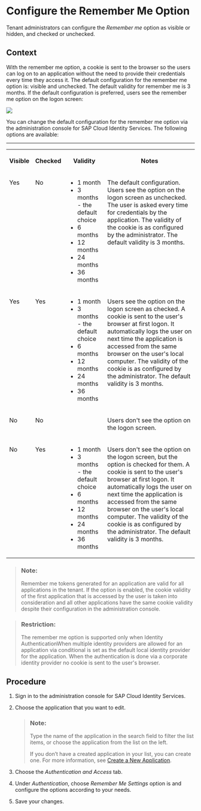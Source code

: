 <!-- loio08d41f41ec0040a79c448b59987b12ac -->

# Configure the Remember Me Option

Tenant administrators can configure the *Remember me* option as visible or hidden, and checked or unchecked.



## Context

With the remember me option, a cookie is sent to the browser so the users can log on to an application without the need to provide their credentials every time they access it. The default configuration for the remember me option is: visible and unchecked. The default validity for remember me is 3 months. If the default configuration is preferred, users see the remember me option on the logon screen:

![](images/Remember_me_223f3f7.png)

You can change the default configuration for the remember me option via the administration console for SAP Cloud Identity Services. The following options are available:

****


<table>
<tr>
<th valign="top">

Visible

</th>
<th valign="top">

Checked

</th>
<th valign="top">

Validity

</th>
<th valign="top">

Notes

</th>
</tr>
<tr>
<td valign="top">

Yes

</td>
<td valign="top">

No

</td>
<td valign="top">

-   1 month
-   3 months - the default choice
-   6 months
-   12 months
-   24 months
-   36 months



</td>
<td valign="top">

The default configuration. Users see the option on the logon screen as unchecked. The user is asked every time for credentials by the application. The validity of the cookie is as configured by the administrator. The default validity is 3 months.

</td>
</tr>
<tr>
<td valign="top">

Yes

</td>
<td valign="top">

Yes

</td>
<td valign="top">

-   1 month
-   3 months - the default choice
-   6 months
-   12 months
-   24 months
-   36 months



</td>
<td valign="top">

Users see the option on the logon screen as checked. A cookie is sent to the user's browser at first logon. It automatically logs the user on next time the application is accessed from the same browser on the user's local computer. The validity of the cookie is as configured by the administrator. The default validity is 3 months.

</td>
</tr>
<tr>
<td valign="top">

No

</td>
<td valign="top">

No

</td>
<td valign="top">

 

</td>
<td valign="top">

Users don't see the option on the logon screen.

</td>
</tr>
<tr>
<td valign="top">

No

</td>
<td valign="top">

Yes

</td>
<td valign="top">

-   1 month
-   3 months - the default choice
-   6 months
-   12 months
-   24 months
-   36 months



</td>
<td valign="top">

Users don't see the option on the logon screen, but the option is checked for them. A cookie is sent to the user's browser at first logon. It automatically logs the user on next time the application is accessed from the same browser on the user's local computer. The validity of the cookie is as configured by the administrator. The default validity is 3 months.

</td>
</tr>
</table>

> ### Note:  
> Remember me tokens generated for an application are valid for all applications in the tenant. If the option is enabled, the cookie validity of the first application that is accessed by the user is taken into consideration and all other applications have the same cookie validity despite their configuration in the administration console.

> ### Restriction:  
> The remember me option is supported only when Identity AuthenticationWhen multiple identity providers are allowed for an application via conditional is set as the default local identity provider for the application. When the authentication is done via a corporate identity provider no cookie is sent to the user's browser.



## Procedure

1.  Sign in to the administration console for SAP Cloud Identity Services.

2.  Choose the application that you want to edit.

    > ### Note:  
    > Type the name of the application in the search field to filter the list items, or choose the application from the list on the left.
    > 
    > If you don’t have a created application in your list, you can create one. For more information, see [Create a New Application](create-a-new-application-0d4b255.md).

3.  Choose the *Authentication and Access* tab.

4.  Under *Authentication*, choose *Remember Me Settings* option is and configure the options according to your needs.

5.  Save your changes.


